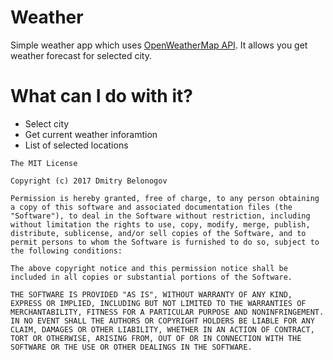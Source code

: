 # Weather

Simple weather app which uses [OpenWeatherMap API](https://openweathermap.org/api).
It allows you get weather forecast for selected city. 


# What can I do with it? #
- Select city
- Get current weather inforamtion
- List of selected locations



```
The MIT License

Copyright (c) 2017 Dmitry Belonogov

Permission is hereby granted, free of charge, to any person obtaining a copy of this software and associated documentation files (the "Software"), to deal in the Software without restriction, including without limitation the rights to use, copy, modify, merge, publish, distribute, sublicense, and/or sell copies of the Software, and to permit persons to whom the Software is furnished to do so, subject to the following conditions:

The above copyright notice and this permission notice shall be included in all copies or substantial portions of the Software.

THE SOFTWARE IS PROVIDED "AS IS", WITHOUT WARRANTY OF ANY KIND, EXPRESS OR IMPLIED, INCLUDING BUT NOT LIMITED TO THE WARRANTIES OF MERCHANTABILITY, FITNESS FOR A PARTICULAR PURPOSE AND NONINFRINGEMENT. IN NO EVENT SHALL THE AUTHORS OR COPYRIGHT HOLDERS BE LIABLE FOR ANY CLAIM, DAMAGES OR OTHER LIABILITY, WHETHER IN AN ACTION OF CONTRACT, TORT OR OTHERWISE, ARISING FROM, OUT OF OR IN CONNECTION WITH THE SOFTWARE OR THE USE OR OTHER DEALINGS IN THE SOFTWARE.
```
